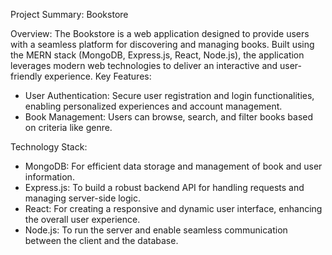 Project Summary: Bookstore

Overview: The Bookstore is a web application designed to provide users with a seamless platform for discovering and managing books.
Built using the MERN stack (MongoDB, Express.js, React, Node.js), the application leverages modern web technologies to deliver an interactive and user-friendly experience.
Key Features:
* User Authentication: Secure user registration and login functionalities, enabling personalized experiences and account management.
* Book Management: Users can browse, search, and filter books based on criteria like genre.
  
Technology Stack:
* MongoDB: For efficient data storage and management of book and user information.
* Express.js: To build a robust backend API for handling requests and managing server-side logic.
* React: For creating a responsive and dynamic user interface, enhancing the overall user experience.
* Node.js: To run the server and enable seamless communication between the client and the database.
